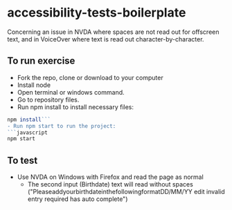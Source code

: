 # accessibility-tests-boilerplate
Concerning an issue in NVDA where spaces are not read out for offscreen text, and in VoiceOver where text is read out character-by-character.

## To run exercise

- Fork the repo, clone or download to your computer
- Install node
- Open terminal or windows command.
- Go to repository files.
- Run npm install to install necessary files:
```javascript
npm install```
- Run npm start to run the project:
```javascript
npm start
```

## To test

- Use NVDA on Windows with Firefox and read the page as normal
  - The second input (Birthdate) text will read without spaces ("PleaseaddyourbirthdateinthefollowingformatDD/MM/YY  edit  invalid entry  required  has auto complete")
